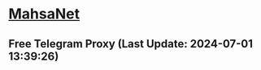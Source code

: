 
# [MahsaNet](https://t.me/mahsa_net)
## Free Telegram Proxy (Last Update: 2024-07-01 13:39:26)

    